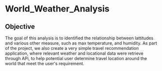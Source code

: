 # World_Weather_Analysis

## Objective
The goal of this analysis is to identified the relationship between lattitudes and various other measure, such as max temperature, and humidity. As part of the project, we also create a very simple travel recommendation application, where relevant weather and locational data were retrieve through APi, to help potential user determine travel location around the world that meet the user's requirement. 
